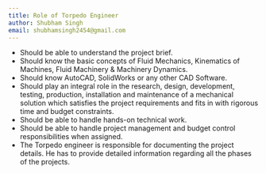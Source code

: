 ```yaml
---
title: Role of Torpedo Engineer
author: Shubham Singh
email: shubhamsingh2454@gmail.com
---
```


- Should be able to understand the project brief.
- Should know the basic concepts of Fluid Mechanics, Kinematics of Machines, Fluid Machinery & Machinery Dynamics.
- Should know AutoCAD, SolidWorks or any other CAD Software.
- Should play an integral role in the research, design, development, testing, production, installation and maintenance of a mechanical solution which satisfies the project requirements and fits in with rigorous time and budget constraints.
- Should be able to handle hands-on technical work.
- Should be able to handle project management and budget control responsibilities when assigned.
- The Torpedo engineer is responsible for documenting the project details. He has to provide detailed information regarding all the phases of the projects.